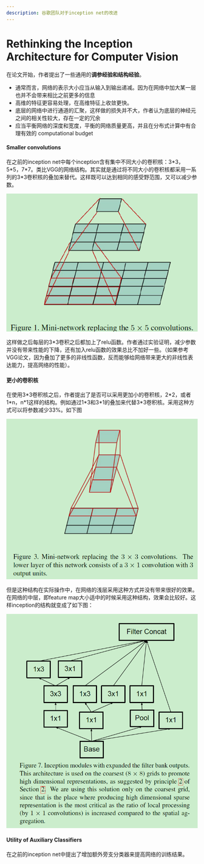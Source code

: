 ```yaml
---
description: 谷歌团队对于inception net的改进
---
```


# Rethinking the Inception Architecture for Computer Vision

在论文开始，作者提出了一些通用的**调参经验和结构经验**。

* 通常而言，网络的表示大小应当从输入到输出递减。因为在网络中加大某一层也并不会带来相比之前更多的信息
* 高维的特征更容易处理，在高维特征上收敛更快。
* 底层的网络中进行通道的汇聚，这样做的损失并不大，作者认为底层的神经元之间的相关性较大，存在一定的冗余
* 应当平衡网络的深度和宽度，平衡的网络质量更高，并且在分布式计算中有合理有效的 computational budget

#### Smaller convolutions

在之前的inception net中每个inception含有集中不同大小的卷积核：3\*3，5\*5，7\*7。类比VGG的网络结构。其实就是通过将不同大小的卷积核都采用一系列的3\*3卷积核的叠加来替代。这样既可以达到相同的感受野范围，又可以减少参数。

![](../../.gitbook/assets/image%20%284%29.png)

这样做之后每层的3\*3卷积之后都加上了relu函数。作者通过实验证明，减少参数并没有带来性能的下降，还有加入relu函数的效果总比不加好一些。（如果参考VGG论文，因为叠加了更多的非线性函数，反而能够给网络带来更大的非线性表达能力，提高网络的性能）。

#### 更小的卷积核

在使用3\*3卷积核之后，作者提出了是否可以采用更加小的卷积核，2\*2，或者1\*n，n\*1这样的结构。例如通过1\*3和3\*1的叠加来代替3\*3卷积核。采用这种方式可以将参数减少33%。如下图

![](../../.gitbook/assets/image.png)

但是这种结构在实际操作中，在网络的浅层采用这种方式并没有带来很好的效果。在网络的中层，即feature map大小适中的时候采用这种结构，效果会比较好。这样inception的结构就变成了如下图：

![](../../.gitbook/assets/image%20%286%29.png)

#### Utility of Auxiliary Classifiers

在之前的inception net中提出了增加额外旁支分类器来提高网络的训练结果。

